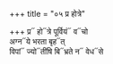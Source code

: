+++
title = "०५ प्र होत्रे"

+++
प्र᳓ हो᳓त्रे पूर्वियं᳓ व᳓चो  
अग्न᳓ये भरता बृह᳓त्  
विपां᳓ ज्यो᳓तींषि बि᳓भ्रते न᳓ वेध᳓से